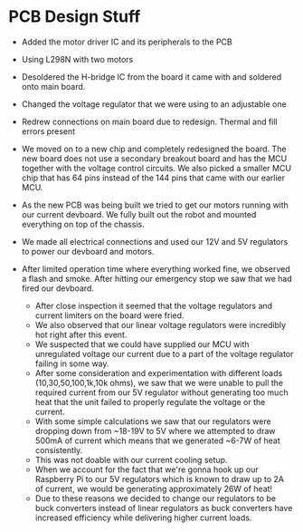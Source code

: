 # PCB Design Stuff
- Added the motor driver IC and its peripherals to the PCB
- Using L298N with two motors
- Desoldered the H-bridge IC from the board it came with and soldered onto main board.
- Changed the voltage regulator that we were using to an adjustable one

- Redrew connections on main board due to redesign. Thermal and fill errors present

- We moved on to a new chip and completely redesigned the board. The new board does not use a secondary breakout board and has the MCU together with the voltage control circuits. We also picked a smaller MCU chip that has 64 pins instead of the 144 pins that came with our earlier MCU.

- As the new PCB was being built we tried to get our motors running with our current devboard. We fully built out the robot and mounted everything on top of the chassis.

- We made all electrical connections  and used our 12V and 5V regulators to power our devboard and motors.

- After limited operation time where everything worked fine, we observed a flash and smoke. After hitting our emergency stop we saw that we had fired our devboard.
    - After close inspection it seemed that the voltage regulators and current limiters on the board were fried.
    - We also observed that our linear voltage regulators were incredibly hot right after this event.
    - We suspected that we could have supplied our MCU with unregulated voltage our current due to a part of the voltage regulator failing in some way.
    - After some consideration and experimentation with different loads (10,30,50,100,1k,10k ohms), we saw that we were unable to pull the required current from our 5V regulator without generating too much heat that the unit failed to properly regulate the voltage or the current.
    - With some simple calculations we saw that our regulators were dropping down from ~18-19V to 5V where we attempted to draw 500mA of current which means that we generated ~6-7W of heat consistently.
    - This was not doable with our current cooling setup.
    - When we account for the fact that we're gonna hook up our Raspberry Pi to our 5V regulators which is known to draw up to 2A of current, we would be generating approximately 26W of heat!
    - Due to these reasons we decided to change our regulators to be buck converters instead of linear regulators as buck converters have increased efficiency while delivering higher current loads.

